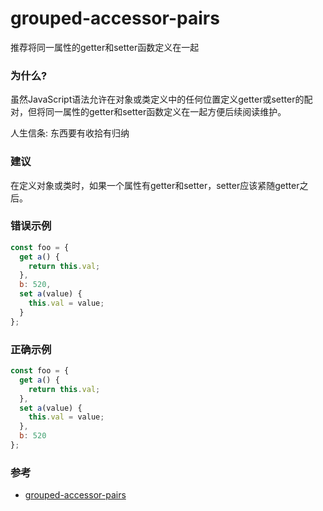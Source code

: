 # grouped-accessor-pairs

推荐将同一属性的getter和setter函数定义在一起

### 为什么?

虽然JavaScript语法允许在对象或类定义中的任何位置定义getter或setter的配对，但将同一属性的getter和setter函数定义在一起方便后续阅读维护。

人生信条: 东西要有收拾有归纳

### 建议

在定义对象或类时，如果一个属性有getter和setter，setter应该紧随getter之后。

### 错误示例

```js
const foo = {
  get a() {
    return this.val;
  },
  b: 520,
  set a(value) {
    this.val = value;
  }
};
```

### 正确示例

```js
const foo = {
  get a() {
    return this.val;
  },
  set a(value) {
    this.val = value;
  },
  b: 520
};
```

### 参考

- [grouped-accessor-pairs](https://eslint.org/docs/rules/grouped-accessor-pairs)
